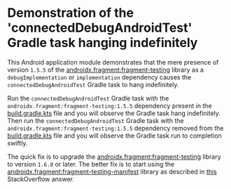# Demonstration of the 'connectedDebugAndroidTest' Gradle task hanging indefinitely

This Android application module demonstrates that the mere presence of version `1.5.5` of the [androidx.fragment:fragment-testing][1] library as a `debugImplementation` or `implementation` dependency
causes the `connectedDebugAndroidTest` Gradle task to hang indefinitely.

Run the `connectedDebugAndroidTest` Gradle task with the `androidx.fragment:fragment-testing:1.5.5` dependency present in the [build.gradle.kts][2] file
and you will observe the Gradle task hang indefinitely.
Then run the `connectedDebugAndroidTest` Gradle task with the `androidx.fragment:fragment-testing:1.5.5` dependency removed from the [build.gradle.kts][2] file
and you will observe the Gradle task run to completion swiftly.

The quick fix is to upgrade the [androidx.fragment:fragment-testing][3] library to version `1.6.0` or later.
The better fix is to start using the [androidx.fragment:fragment-testing-manifest][4] library as described in [this][5] StackOverflow answer.

[1]: https://maven.google.com/web/index.html#androidx.fragment:fragment-testing
[2]: build.gradle.kts
[3]: https://maven.google.com/web/index.html#androidx.fragment:fragment-testing
[4]: https://maven.google.com/web/index.html#androidx.fragment:fragment-testing-manifest
[5]: https://stackoverflow.com/a/75700331/1071320
